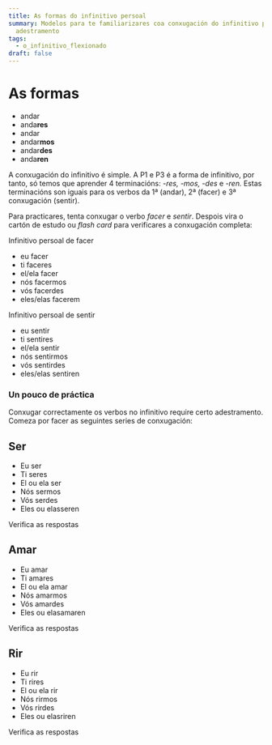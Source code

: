 ```yaml
---
title: As formas do infinitivo persoal
summary: Modelos para te familiarizares coa conxugación do infinitivo persoal +
  adestramento
tags:
  - o_infinitivo_flexionado
draft: false
---
```

# As formas

* andar
* anda**res**
* andar
* andar**mos**
* andar**des**
* anda**ren**

A conxugación do infinitivo é simple. A P1 e P3 é a forma de infinitivo, por tanto, só temos que aprender 4 terminacións: *\-res, -mos, -des* e *\-ren.* Estas terminacións son iguais para os verbos da 1ª (andar), 2ª (facer) e 3ª conxugación (sentir).

Para practicares, tenta conxugar o verbo *facer* e *sentir*. Despois vira o cartón de estudo ou *flash card* para verificares a conxugación completa:

<e-card color="1">
  <div>Infinitivo persoal de facer</div>
  <div>
    <ul>
      <li>eu facer</li>
      <li>ti faceres</li>
      <li>el/ela facer</li>
      <li>nós facermos</li>
      <li>vós facerdes</li>
      <li>eles/elas facerem</li>
     </ul>
  </div>
</e-card>

<e-card color="2">
  <div>Infinitivo persoal de sentir</div>
  <div>
    <ul>
      <li>eu sentir</li>
      <li>ti sentires</li>
      <li>el/ela sentir</li>
      <li>nós sentirmos</li>
      <li>vós sentirdes</li>
      <li>eles/elas sentiren</li>
     </ul>
  </div>
</e-card>

### Un pouco de práctica

Conxugar correctamente os verbos no infinitivo require certo adestramento. Comeza por facer as seguintes series de conxugación: 

## Ser

* Eu <e-answer>ser</e-answer>
* Ti <e-answer>seres</e-answer>
* El ou ela <e-answer>ser</e-answer>
* Nós <e-answer>sermos</e-answer>
* Vós <e-answer>serdes</e-answer>
* Eles ou elas<e-answer>seren</e-answer>

<e-validate>Verifica as respostas</e-validate>

## Amar

* Eu <e-answer>amar</e-answer>
* Ti <e-answer>amares</e-answer>
* El ou ela <e-answer>amar</e-answer>
* Nós <e-answer>amarmos</e-answer>
* Vós <e-answer>amardes</e-answer>
* Eles ou elas<e-answer>amaren</e-answer>

<e-validate>Verifica as respostas</e-validate>

## Rir

* Eu <e-answer>rir</e-answer>
* Ti <e-answer>rires</e-answer>
* El ou ela <e-answer>rir</e-answer>
* Nós <e-answer>rirmos</e-answer>
* Vós <e-answer>rirdes</e-answer>
* Eles ou elas<e-answer>riren</e-answer>

<e-validate>Verifica as respostas</e-validate>